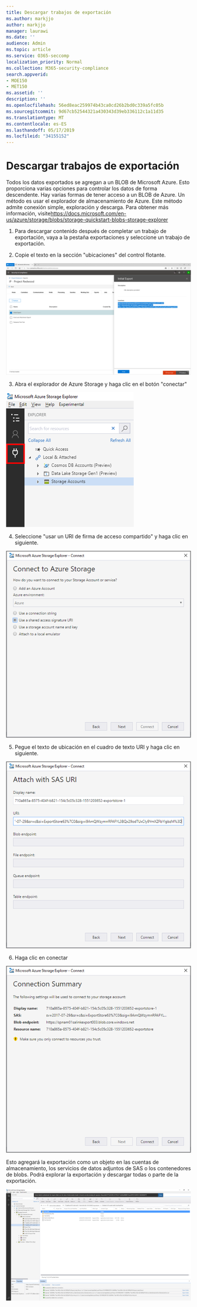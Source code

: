 ```yaml
---
title: Descargar trabajos de exportación
ms.author: markjjo
author: markjjo
manager: laurawi
ms.date: ''
audience: Admin
ms.topic: article
ms.service: O365-seccomp
localization_priority: Normal
ms.collection: M365-security-compliance
search.appverid:
- MOE150
- MET150
ms.assetid: ''
description: ''
ms.openlocfilehash: 56ed8eac259974b43ca0cd26b2bd0c339a5fc05b
ms.sourcegitcommit: 9d67cb52544321a430343d39eb336112c1a11d35
ms.translationtype: MT
ms.contentlocale: es-ES
ms.lasthandoff: 05/17/2019
ms.locfileid: "34155152"
---
```

# <a name="download-export-jobs"></a>Descargar trabajos de exportación

Todos los datos exportados se agregan a un BLOB de Microsoft Azure. Esto proporciona varias opciones para controlar los datos de forma descendente. Hay varias formas de tener acceso a un BLOB de Azure. Un método es usar el explorador de almacenamiento de Azure. Este método admite conexión simple, exploración y descarga. Para obtener más información, visite<https://docs.microsoft.com/en-us/azure/storage/blobs/storage-quickstart-blobs-storage-explorer>

1.  Para descargar contenido después de completar un trabajo de exportación, vaya a la pestaña exportaciones y seleccione un trabajo de exportación.

2.  Copie el texto en la sección "ubicaciones" del control flotante.

![](../media/eDiscoExportJob.png)

3.  Abra el explorador de Azure Storage y haga clic en el botón "conectar"

![](../media/AzureStorageConnect.png)

4.  Seleccione "usar un URI de firma de acceso compartido" y haga clic en siguiente.

![](../media/AzureStorageConnect2.png)

5.  Pegue el texto de ubicación en el cuadro de texto URI y haga clic en siguiente.

![](../media/AzureStorageConnect3.png)

6.  Haga clic en conectar

![](../media/AzureStorageConnect4.png)

Esto agregará la exportación como un objeto en las cuentas de almacenamiento, los servicios de datos adjuntos de SAS o los contenedores de blobs. Podrá explorar la exportación y descargar todas o parte de la exportación.

![](../media/AzureStorageConnect5.png)